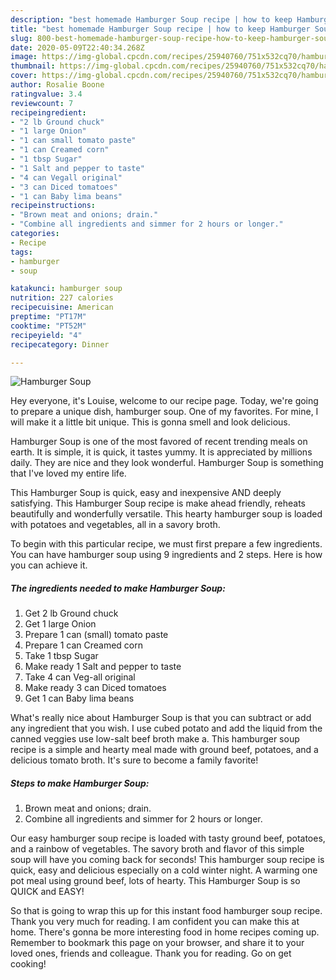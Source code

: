 ```yaml
---
description: "best homemade Hamburger Soup recipe | how to keep Hamburger Soup"
title: "best homemade Hamburger Soup recipe | how to keep Hamburger Soup"
slug: 800-best-homemade-hamburger-soup-recipe-how-to-keep-hamburger-soup
date: 2020-05-09T22:40:34.268Z
image: https://img-global.cpcdn.com/recipes/25940760/751x532cq70/hamburger-soup-recipe-main-photo.jpg
thumbnail: https://img-global.cpcdn.com/recipes/25940760/751x532cq70/hamburger-soup-recipe-main-photo.jpg
cover: https://img-global.cpcdn.com/recipes/25940760/751x532cq70/hamburger-soup-recipe-main-photo.jpg
author: Rosalie Boone
ratingvalue: 3.4
reviewcount: 7
recipeingredient:
- "2 lb Ground chuck"
- "1 large Onion"
- "1 can small tomato paste"
- "1 can Creamed corn"
- "1 tbsp Sugar"
- "1 Salt and pepper to taste"
- "4 can Vegall original"
- "3 can Diced tomatoes"
- "1 can Baby lima beans"
recipeinstructions:
- "Brown meat and onions; drain."
- "Combine all ingredients and simmer for 2 hours or longer."
categories:
- Recipe
tags:
- hamburger
- soup

katakunci: hamburger soup 
nutrition: 227 calories
recipecuisine: American
preptime: "PT17M"
cooktime: "PT52M"
recipeyield: "4"
recipecategory: Dinner

---
```



![Hamburger Soup](https://img-global.cpcdn.com/recipes/25940760/751x532cq70/hamburger-soup-recipe-main-photo.jpg)

Hey everyone, it's Louise, welcome to our recipe page. Today, we're going to prepare a unique dish, hamburger soup. One of my favorites. For mine, I will make it a little bit unique. This is gonna smell and look delicious.

Hamburger Soup is one of the most favored of recent trending meals on earth. It is simple, it is quick, it tastes yummy. It is appreciated by millions daily. They are nice and they look wonderful. Hamburger Soup is something that I've loved my entire life.

This Hamburger Soup is quick, easy and inexpensive AND deeply satisfying. This Hamburger Soup recipe is make ahead friendly, reheats beautifully and wonderfully versatile. This hearty hamburger soup is loaded with potatoes and vegetables, all in a savory broth.


To begin with this particular recipe, we must first prepare a few ingredients. You can have hamburger soup using 9 ingredients and 2 steps. Here is how you can achieve it.

<!--inarticleads1-->

##### The ingredients needed to make Hamburger Soup:

1. Get 2 lb Ground chuck
1. Get 1 large Onion
1. Prepare 1 can (small) tomato paste
1. Prepare 1 can Creamed corn
1. Take 1 tbsp Sugar
1. Make ready 1 Salt and pepper to taste
1. Take 4 can Veg-all original
1. Make ready 3 can Diced tomatoes
1. Get 1 can Baby lima beans


What&#39;s really nice about Hamburger Soup is that you can subtract or add any ingredient that you wish. I use cubed potato and add the liquid from the canned veggies use low-salt beef broth make a. This hamburger soup recipe is a simple and hearty meal made with ground beef, potatoes, and a delicious tomato broth. It&#39;s sure to become a family favorite! 

<!--inarticleads2-->

##### Steps to make Hamburger Soup:

1. Brown meat and onions; drain.
1. Combine all ingredients and simmer for 2 hours or longer.


Our easy hamburger soup recipe is loaded with tasty ground beef, potatoes, and a rainbow of vegetables. The savory broth and flavor of this simple soup will have you coming back for seconds! This hamburger soup recipe is quick, easy and delicious especially on a cold winter night. A warming one pot meal using ground beef, lots of hearty. This Hamburger Soup is so QUICK and EASY! 

So that is going to wrap this up for this instant food hamburger soup recipe. Thank you very much for reading. I am confident you can make this at home. There's gonna be more interesting food in home recipes coming up. Remember to bookmark this page on your browser, and share it to your loved ones, friends and colleague. Thank you for reading. Go on get cooking!
